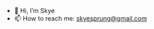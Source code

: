 - 👋 Hi, I’m Skye
- 📫 How to reach me: skyesprung@gmail.com
<!---
sk-spr/sk-spr is a ✨ special ✨ repository because its `README.md` (this file) appears on your GitHub profile.
You can click the Preview link to take a look at your changes.
--->
